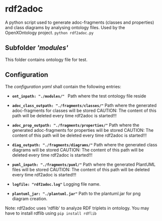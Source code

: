 # rdf2adoc
A python script used to generate adoc-fragments (classes and properties) and class diagrams by analysing ontology files.
Used by the OpenXOntology project.
`python rdf2adoc.py`

## Subfolder _'modules'_
This folder contains ontology file for test.

## Configuration
The *configuration yaml* shall contain the following entries:

* **`ont_inpath: "./modules/" `**
Path where the test ontology file reside
  
* **`adoc_class_outpath: "./fragments/classes/"`**
Path where the generated adoc-fragments for classes will be stored
CAUTION: The content of this path will be deleted every time rdf2adoc is started!!!

* **`adoc_prop_outpath: "./fragments/properties/"`**
Path where the generated adoc-fragments for properties will be stored
CAUTION: The content of this path will be deleted every time rdf2adoc is started!!!

* **`diag_outpath: "./fragments/diagrams/"`**
Path where the generated class diagrams will be stored
CAUTION: The content of this path will be deleted every time rdf2adoc is started!!!
  
* **`puml_inpath: "./fragments/puml/"`**
Path where the generated PlantUML files will be stored
CAUTION: The content of this path will be deleted every time rdf2adoc is started!!!
  
*  **`logfile: "rdf2adoc.log"`**
Logging file name.

* **`plantuml_jar: "./plantuml.jar"`**
Path to the plantuml.jar for png diagram creation.

Note: rdf2adoc uses 'rdflib' to analyze RDF triplets in ontology. You may have to install rdflib using `pip install rdflib`

